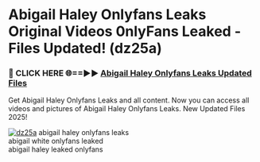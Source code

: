 # Abigail Haley Onlyfans Leaks Original Videos 0nlyFans Leaked - Files Updated! (dz25a)

<h3>🔴 CLICK HERE 🌐==►► <a href="https://tinyurl.com/x26r9saj" rel="nofollow">Abigail Haley Onlyfans Leaks Updated Files</a></h3>

Get Abigail Haley Onlyfans Leaks and all content. Now you can access all videos and pictures of Abigail Haley Onlyfans Leaks. New Updated Files 2025!

[![dz25a](https://i.imgur.com/LkgZPqh.gif)](https://tinyurl.com/x26r9saj)
abigail haley onlyfans leaks<br>
abigail white onlyfans leaked<br>
abigail haley leaked onlyfans